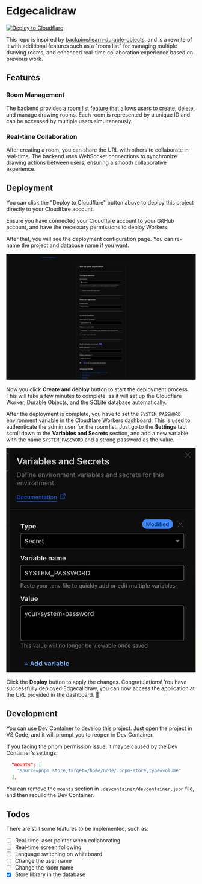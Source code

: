 # Edgecalidraw

[![Deploy to Cloudflare](https://deploy.workers.cloudflare.com/button)](https://deploy.workers.cloudflare.com/?url=https://github.com/LiaoAnn/edgecalidraw)

This repo is inspired by [backpine/learn-durable-objects](https://github.com/backpine/learn-durable-objects), and is a rewrite of it with additional features such as a "room list" for managing multiple drawing rooms, and enhanced real-time collaboration experience based on previous work.

## Features

### Room Management

The backend provides a room list feature that allows users to create, delete, and manage drawing rooms. Each room is represented by a unique ID and can be accessed by multiple users simultaneously.

### Real-time Collaboration

After creating a room, you can share the URL with others to collaborate in real-time. The backend uses WebSocket connections to synchronize drawing actions between users, ensuring a smooth collaborative experience.

## Deployment

You can click the "Deploy to Cloudflare" button above to deploy this project directly to your Cloudflare account.

Ensure you have connected your Cloudflare account to your GitHub account, and have the necessary permissions to deploy Workers.

After that, you will see the deployment configuration page. You can re-name the project and database name if you want.

![Pre-deployment Screenshot](./docs/pre-deployment.png)

Now you click **Create and deploy** button to start the deployment process. This will take a few minutes to complete, as it will set up the Cloudflare Worker, Durable Objects, and the SQLite database automatically.

After the deployment is complete, you have to set the `SYSTEM_PASSWORD` environment variable in the Cloudflare Workers dashboard. This is used to authenticate the admin user for the room list. Just go to the **Settings** tab, scroll down to the **Variables and Secrets** section, and add a new variable with the name `SYSTEM_PASSWORD` and a strong password as the value.

![System Password Screenshot](./docs/system-password-env.png)

Click the **Deploy** button to apply the changes. Congratulations! You have successfully deployed Edgecalidraw, you can now access the application at the URL provided in the dashboard. 🎉

## Development

You can use Dev Container to develop this project. Just open the project in VS Code, and it will prompt you to reopen in Dev Container.

If you facing the pnpm permission issue, it maybe caused by the Dev Container's settings.

```json
  "mounts": [
    "source=pnpm_store,target=/home/node/.pnpm-store,type=volume"
  ],
```

You can remove the `mounts` section in `.devcontainer/devcontainer.json` file, and then rebuild the Dev Container.

## Todos

There are still some features to be implemented, such as:

- [ ] Real-time laser pointer when collaborating
- [ ] Real-time screen following
- [ ] Language switching on whiteboard
- [ ] Change the user name
- [ ] Change the room name
- [x] Store library in the database
